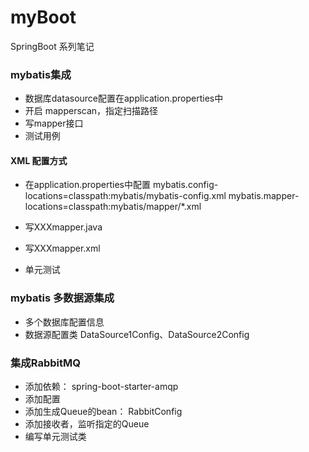 # myBoot
SpringBoot 系列笔记


### mybatis集成

- 数据库datasource配置在application.properties中
- 开启 mapperscan，指定扫描路径
- 写mapper接口
- 测试用例

#### XML 配置方式

- 在application.properties中配置
    mybatis.config-locations=classpath:mybatis/mybatis-config.xml
    mybatis.mapper-locations=classpath:mybatis/mapper/*.xml

- 写XXXmapper.java
- 写XXXmapper.xml
- 单元测试


### mybatis 多数据源集成

- 多个数据库配置信息
- 数据源配置类 DataSource1Config、DataSource2Config


### 集成RabbitMQ

- 添加依赖： spring-boot-starter-amqp
- 添加配置
- 添加生成Queue的bean： RabbitConfig
- 添加接收者，监听指定的Queue
- 编写单元测试类

